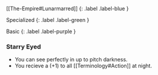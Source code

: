 [[The-Empire#Lunarmarred]]
{: .label .label-blue }

Specialized
{: .label .label-green }

Basic
{: .label .label-purple }
### Starry Eyed

* You can see perfectly in up to pitch darkness.
* You recieve a (+1) to all [[Terminology#Action]] at night.
